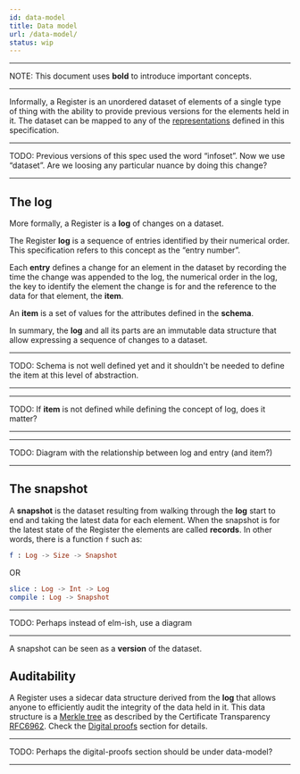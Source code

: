 ```yaml
---
id: data-model
title: Data model
url: /data-model/
status: wip
---
```


***
NOTE: This document uses **bold** to introduce important concepts.
***

Informally, a Register is an unordered dataset of elements of a single type of
thing with the ability to provide previous versions for the elements held in
it. The dataset can be mapped to any of the
[representations](/representations/) defined in this specification.

***
TODO: Previous versions of this spec used the word “infoset”. Now we use
“dataset”. Are we loosing any particular nuance by doing this change?
***

## The log

More formally, a Register is a **log** of changes on a dataset.

The Register **log** is a sequence of entries identified by their numerical
order. This specification refers to this concept as the “entry number”.

Each **entry** defines a change for an element in the dataset by recording the
time the change was appended to the log, the numerical order in the log, the
key to identify the element the change is for and the reference to the data
for that element, the **item**.

An **item** is a set of values for the attributes defined in the **schema**.

In summary, the **log** and all its parts are an immutable data structure that
allow expressing a sequence of changes to a dataset.

***
TODO: Schema is not well defined yet and it shouldn't be needed to define the
item at this level of abstraction.
***

***
TODO: If **item** is not defined while defining the concept of log, does it
matter?
***

***
TODO: Diagram with the relationship between log and entry (and item?)
***

## The snapshot

A **snapshot** is the dataset resulting from walking through the **log** start to
end and taking the latest data for each element.
When the snapshot is for the latest state of the Register the elements are
called **records**. In other words, there is a function `f` such as:

```elm
f : Log -> Size -> Snapshot
```

OR 

```elm
slice : Log -> Int -> Log
compile : Log -> Snapshot
```

***
TODO: Perhaps instead of elm-ish, use a diagram
***

A snapshot can be seen as a **version** of the dataset.

## Auditability

A Register uses a sidecar data structure derived from the **log** that allows
anyone to efficiently audit the integrity of the data held in it. This data
structure is a [Merkle tree](https://en.wikipedia.org/wiki/Merkle_tree) as
described by the Certificate Transparency [RFC6962](@rfc6962). Check the
[Digital proofs](/digital-proofs/) section for details.

***
TODO: Perhaps the digital-proofs section should be under data-model?
***
